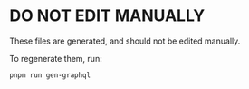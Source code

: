 # DO NOT EDIT MANUALLY

These files are generated, and should not be edited manually.

To regenerate them, run:

```
pnpm run gen-graphql
```
